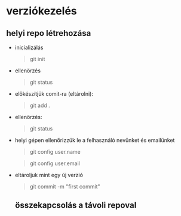 # verziókezelés
## helyi repo létrehozása

- inicializálás
    > git init
- ellenörzés
    > git status
- előkészítjük comit-ra (eltárolni):
    > git add .
- ellenörzés:
    > git status
- helyi gépen ellenőrizzük le a felhasználó nevünket és emailünket
    > git config user.name
    
    > git config user.email
- eltároljuk mint egy új verzió
    > git commit -m "first commit"

    ## összekapcsolás a távoli repoval